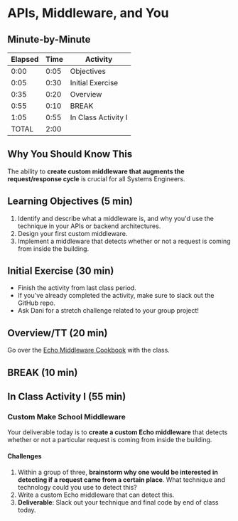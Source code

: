 # APIs, Middleware, and You

## Minute-by-Minute

| **Elapsed** | **Time**  | **Activity**              |
| ----------- | --------- | ------------------------- |
| 0:00        | 0:05      | Objectives                |
| 0:05        | 0:30      | Initial Exercise          |
| 0:35        | 0:20      | Overview                  |
| 0:55        | 0:10      | BREAK                     |
| 1:05        | 0:55      | In Class Activity I       |
| TOTAL       | 2:00      |                           |

## Why You Should Know This

The ability to **create custom middleware that augments the request/response cycle** is crucial for all Systems Engineers.

## Learning Objectives (5 min)

1. Identify and describe what a middleware is, and why you'd use the technique in your APIs or backend architectures.
2. Design your first custom middleware.
3. Implement a middleware that detects whether or not a request is coming from inside the building.

## Initial Exercise (30 min)

- Finish the activity from last class period.
- If you've already completed the activity, make sure to slack out the GitHub repo.
- Ask Dani for a stretch challenge related to your group project!

## Overview/TT (20 min)

Go over the [Echo Middleware Cookbook](https://echo.labstack.com/cookbook/middleware) with the class.

## BREAK (10 min)

## In Class Activity I (55 min)

### Custom Make School Middleware

Your deliverable today is to **create a custom Echo middleware** that detects whether or not a particular request is coming from inside the building.

#### Challenges

1. Within a group of three, **brainstorm why one would be interested in detecting if a request came from a certain place**. What technique and technology could you use to detect this?
1. Write a custom Echo middleware that can detect this.
1. **Deliverable**: Slack out your technique and final code by end of class today.
